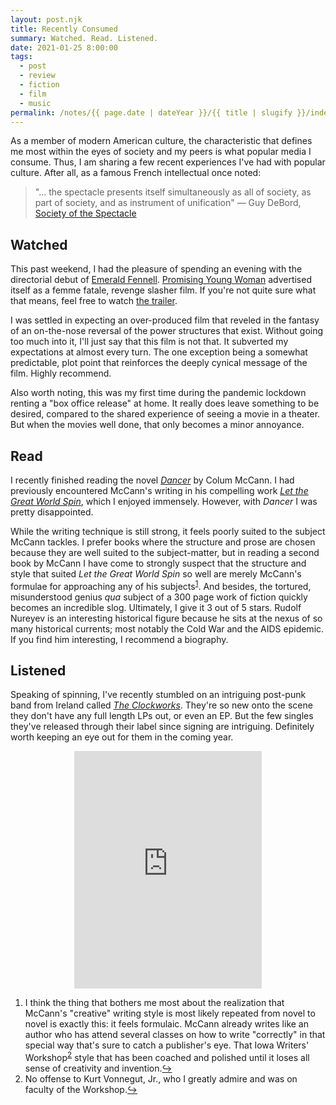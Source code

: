 ```yaml
---
layout: post.njk
title: Recently Consumed
summary: Watched. Read. Listened.
date: 2021-01-25 8:00:00
tags:
  - post
  - review
  - fiction
  - film
  - music
permalink: /notes/{{ page.date | dateYear }}/{{ title | slugify }}/index.html
---
```


As a member of modern American culture, the characteristic that defines me most within the eyes of society and my peers is what popular media I consume. Thus, I am sharing a few recent experiences I've had with popular culture. After all, as a famous French intellectual once noted:

> "... the spectacle presents itself simultaneously as all of society, as part of society, and as instrument of unification"
> — Guy DeBord, [Society of the Spectacle](https://openlibrary.org/works/OL8711965W/Society_of_the_Spectacle)

## Watched

This past weekend, I had the pleasure of spending an evening with the directorial debut of [Emerald Fennell](https://en.wikipedia.org/wiki/Emerald_Fennell). [Promising Young Woman](https://en.wikipedia.org/wiki/Promising_Young_Woman) advertised itself as a femme fatale, revenge slasher film. If you're not quite sure what that means, feel free to watch [the trailer](https://www.imdb.com/video/vi2072690969?playlistId=tt9620292).

I was settled in expecting an over-produced film that reveled in the fantasy of an on-the-nose reversal of the power structures that exist. Without going too much into it, I'll just say that this film is not that. It subverted my expectations at almost every turn. The one exception being a somewhat predictable, plot point that reinforces the deeply cynical message of the film. Highly recommend.

Also worth noting, this was my first time during the pandemic lockdown renting a "box office release" at home. It really does leave something to be desired, compared to the shared experience of seeing a movie in a theater. But when the movies well done, that only becomes a minor annoyance.

## Read

I recently finished reading the novel [_Dancer_](https://openlibrary.org/works/OL480705W/Dancer?edition=dancernovel00mcca) by Colum McCann. I had previously encountered McCann's writing in his compelling work [_Let the Great World Spin_](https://openlibrary.org/works/OL14873320W/Let_the_great_world_spin?edition=letgreatworldspi00mcca), which I enjoyed immensely. However, with _Dancer_ I was pretty disappointed.

While the writing technique is still strong, it feels poorly suited to the subject McCann tackles. I prefer books where the structure and prose are chosen because they are well suited to the subject-matter, but in reading a second book by McCann I have come to strongly suspect that the structure and style that suited _Let the Great World Spin_ so well are merely McCann's formulae for approaching any of his subjects<sup><a id="ref-1" rel="footnote" href="#footnote-1">1</a></sup>. And besides, the tortured, misunderstood genius _qua_ subject of a 300 page work of fiction quickly becomes an incredible slog. Ultimately, I give it 3 out of 5 stars. Rudolf Nureyev is an interesting historical figure because he sits at the nexus of so many historical currents; most notably the Cold War and the AIDS epidemic. If you find him interesting, I recommend a biography.

## Listened

Speaking of spinning, I've recently stumbled on an intriguing post-punk band from Ireland called [_The Clockworks_](http://northern-exposure.co/introducing-the-clockworks/). They're so new onto the scene they don't have any full length LPs out, or even an EP. But the few singles they've released through their label since signing are intriguing. Definitely worth keeping an eye out for them in the coming year.

<div style="text-align:center;"><iframe src="https://open.spotify.com/embed/track/6H8z0N7iCbaYQUkb8yrI8r" width="300" height="380" frameborder="0" allowtransparency="true" allow="encrypted-media"></iframe></div>

<ol>
  <li id="footnote-1" class="footnote-text">I think the thing that bothers me most about the realization that McCann's "creative" writing style is most likely repeated from novel to novel is exactly this: it feels formulaic. McCann already writes like an author who has attend several classes on how to write "correctly" in that special way that's sure to catch a publisher's eye. That Iowa Writers' Workshop<sup><a id="ref-2" rel="footnote" href="#footnote-2">2</a></sup> style that has been coached and polished until it loses all sense of creativity and invention.<a href="#ref-1" rel="footnote-jumpback">↪</a></li>
  <li id="footnote-2" class="footnote-text">No offense to Kurt Vonnegut, Jr., who I greatly admire and was on faculty of the Workshop.<a href="#ref-2" rel="footnote-jumpback">↪</a></li>
</ol>
